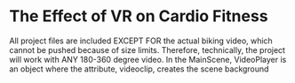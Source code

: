 # The Effect of VR on Cardio Fitness

All project files are included EXCEPT FOR the actual biking video, which cannot be pushed because of size limits. Therefore, technically, the project will work with ANY 180-360 degree video. 
In the MainScene, VideoPlayer is an object where the attribute, videoclip, creates the scene background 
